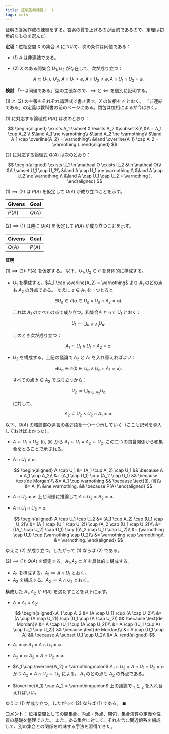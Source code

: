 ```yaml
---
title: 証明答案練習ノート
tags: math
---
```


証明の答案作成の練習をする。答案の質を上げるのが目的であるので、定理は初歩的なものを選んだ。

**定理**：位相空間 $X$ の集合 $A$ について、次の条件は同値である：
* $(1)$ $A$ は非連結である。
* $(2)$ $X$ のある開集合 $U_1, U_2$ が存在して、次が成り立つ：

  $$
  A \subset U_1 \cup U_2,\ A \cap U_1 \ne \varnothing,\ A \cap U_2 \ne \varnothing, A \cap U_1 \cap U_2 = \varnothing.
  $$

**検討**
「～は同値である」型の主張なので、$\implies$ と $\impliedby$ を個別に証明する。

$(1)$ と $(2)$ の主張をそれぞれ論理式で書き表す。$X$ の位相を $\mathcal O$ とおく。
「非連結である」の定義は教科書の前のページにある。閉包は位相によるが今はおく。

$(1)$ に対応する論理式 $P(A)$ は次のとおり：

$$
\begin{aligned}
\exists A_1 \subset X \exists A_2 &\subset X(\\
    &A = A_1 \cup A_2 \\
    &\land A_1 \ne \varnothing\\
    &\land A_2 \ne \varnothing\\
    &\land A_1 \cap \overline{A_2} = \varnothing\\
    &\land \overline{A_1} \cap A_2 = \varnothing
).
\end{aligned}
$$

$(2)$ に対応する論理式 $Q(A)$ は次のとおり：

$$
\begin{aligned}
\exists U_1 \in \mathcal O \exists U_2 &\in \mathcal O(\\
    &A \subset U_1 \cup U_2\\
    &\land A \cap U_1 \ne \varnothing,\\
    &\land A \cap U_2 \ne \varnothing,\\
    &\land A \cap U_1 \cap U_2 = \varnothing
).
\end{aligned}
$$

$(1) \implies (2)$ は $P(A)$ を仮定して $Q(A)$ が成り立つことを示す。

| Givens | Goal |
| ------ | ---- |
| $P(A)$ | $Q(A)$ |

$(2) \implies (1)$ は逆に $Q(A)$ を仮定して $P(A)$ が成り立つことを示す。

| Givens | Goal |
| ------ | ---- |
| $Q(A)$ | $P(A)$ |

**証明**

$(1) \implies (2)\colon$ $P(A)$ を仮定する。
以下、$U_1, U_2 \in \mathcal O$ を具体的に構成する。

* $U_1$ を構成する。$A_1 \cap \overline{A_2} = \varnothing$ より $A_1$ のどの点も $A_2$ の外点である。
  ゆえに $a \in A_1$ を一つとると

  $$\exists U_a \in \mathcal O(a \in U_a \land U_a \cap A_2 = \varnothing).$$

  これは $A_1$ のすべての点で成り立つ。和集合をとって $U_1$ とおく：

  $$
  U_1 \coloneqq \bigcup_{a \in A_1}U_a.
  $$

  このとき次が成り立つ：

  $$
  \tag*{(i)}
  A_1 \subset U_1 \land U_1 \cap A_2 = \varnothing.
  $$

* $U_2$ を構成する。上記の議論で $A_2$ と $A_1$ を入れ替えればよい：

  $$
  \exists U_b \in \mathcal O(b \in U_b \land U_b \cap A_1 = \varnothing).
  $$

  すべての点 $b \in A_2$ で成り立つから：

  $$
  U_2 \coloneqq \bigcup_{b \in A_2}U_b
  $$

  に対して、

  $$
  \tag*{(ii)}
  A_2 \subset U_2 \land U_2 \cap A_1 = \varnothing.
  $$

以下、$Q(A)$ の結論部の連言の各述語を一つ一つ示していく（ここも記号を導入しておけばよかった）。

* $A \subset U_1 \cup U_2:$ $\text{(i), (ii)}$ から $A_1 \subset U_1 \land A_2 \subset U_2.$
  この二つの包含関係から和集合をとることで示される。
* $A \cap U_1 \ne \varnothing:$

  $$
  \begin{aligned}
  A \cap U_1 &= (A_1 \cup A_2) \cap U_1 && \because A = A_1 \cup A_2\\
  &= (A_1 \cap U_1) \cup (A_2 \cap U_1) && \because \text{de Morgan}\\
  &= A_1 \cup \varnothing && \because \text{(i), (ii)}\\
  &= A_1\\
  &\ne \varnothing. && \because P(A)
  \end{aligned}
  $$

* $A \cap U_2 \ne \varnothing:$ 上と同様に推論して $A \cap U_2 = A_2 = \varnothing.$
* $A \cap U_1 \cap U_2 = \varnothing:$

  $$
  \begin{aligned}
      A \cap U_1 \cap U_2
      &= (A_1 \cup A_2) \cap (U_1 \cap U_2)\\
      &= (A_1 \cap (U_1 \cap U_2)) \cup (A_2 \cap (U_1 \cap U_2))\\
      &= ((A_1 \cap U_2) \cap U_1) \cup ((A_2 \cap U_1) \cap U_2)\\
      &= (\varnothing \cap U_1) \cup (\varnothing \cap U_2)\\
      &= \varnothing \cup \varnothing\\
      &= \varnothing.
  \end{aligned}
  $$

ゆえに $(2)$ が成り立つ。したがって $(1)$ ならば $(2)$ である。

$(2) \implies (1)$: $Q(A)$ を仮定する。$A_1, A_2 \subset X$ を具体的に構成する。

* $A_1$ を構成する。$A_1 \coloneqq A \cap U_1$ とおく。
* $A_2$ を構成する。$A_2 \coloneqq A \cap U_2$ とおく。

構成した $A_1, A_2$ が $P(A)$ を満たすことを以下に示す。

* $A = A_1 \cup A_2\colon$

  $$
  \begin{aligned}
      A_1 \cup A_2
      &= (A \cap U_1) \cup (A \cap U_2)\\
      &= (A \cup (A \cap U_2)) \cap (U_1 \cup (A \cap U_2)) && \because \text{de Mordan}\\
      &= A \cap (U_1 \cup (A \cap U_2))\\
      &= A \cap ((U_1 \cup A) \cap (U_1 \cup U_2)) && \because \text{de Mordan}\\
      &= A \cap (U_1 \cup A) && \because A \subset U_1 \cup U_2\\
      &= A.
  \end{aligned}
  $$

* $A_1 \ne \varnothing\colon$ $A_1 = A \cap U_1 \ne \varnothing.$
* $A_2 \ne \varnothing\colon$ $A_2 = A \cap U_2 \ne \varnothing.$
* $A_1 \cap \overline{A_2} = \varnothing\colon$
  $A_1 \cap U_2 = A \cap U_1 \cap U_2 = \varnothing$ かつ
  $A_2 = A \cap U_2 \subset U_2$ による。
  $A_1$ のどの点も $A_2$ の外点である。
* $\overline{A_1} \cap A_2 = \varnothing\colon$ 上の議論で ${}_1$ と ${}_2$ を入れ替えればいい。

ゆえに $(1)$ が成り立つ。したがって $(2)$ ならば $(1)$ である。
$\blacksquare$

**コメント**：
位相空間としての開集合、内点・外点、閉包、集合演算の定義や性質の基礎を整理できた。
また、ある集合に対して、それを含む開近傍系を構成して、別の集合との関係を吟味する手法を習得できた。
